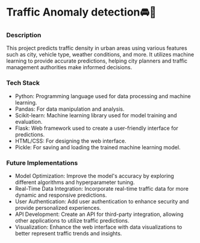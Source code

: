 # Traffic Anomaly detection🚘🚦

### Description
This project predicts traffic density in urban areas using various features such as city, vehicle type, weather conditions, and more. It utilizes machine learning to provide accurate predictions, helping city planners and traffic management authorities make informed decisions.

### Tech Stack
- Python: Programming language used for data processing and machine learning.
- Pandas: For data manipulation and analysis.
- Scikit-learn: Machine learning library used for model training and evaluation.
- Flask: Web framework used to create a user-friendly interface for predictions.
- HTML/CSS: For designing the web interface.
- Pickle: For saving and loading the trained machine learning model.

### Future Implementations
- Model Optimization: Improve the model's accuracy by exploring different algorithms and hyperparameter tuning.
- Real-Time Data Integration: Incorporate real-time traffic data for more dynamic and responsive predictions.
- User Authentication: Add user authentication to enhance security and provide personalized experiences.
- API Development: Create an API for third-party integration, allowing other applications to utilize traffic predictions.
- Visualization: Enhance the web interface with data visualizations to better represent traffic trends and insights.
